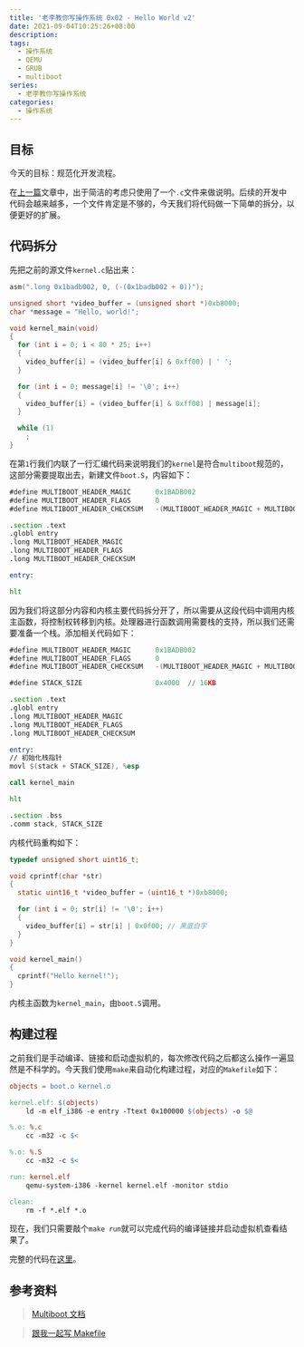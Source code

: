 ```yaml
---
title: '老李教你写操作系统 0x02 - Hello World v2'
date: 2021-09-04T10:25:26+08:00
description:
tags:
  - 操作系统
  - QEMU
  - GRUB
  - multiboot
series:
  - 老李教你写操作系统
categories:
  - 操作系统
---
```


## 目标

今天的目标：规范化开发流程。

在[上一篇](/posts/2020/02/老李教你写操作系统-0x01-hello-world/)文章中，出于简洁的考虑只使用了一个`.c`文件来做说明。后续的开发中代码会越来越多，一个文件肯定是不够的，今天我们将代码做一下简单的拆分，以便更好的扩展。

## 代码拆分

先把之前的源文件`kernel.c`贴出来：

```c
asm(".long 0x1badb002, 0, (-(0x1badb002 + 0))");

unsigned short *video_buffer = (unsigned short *)0xb8000;
char *message = "Hello, world!";

void kernel_main(void)
{
  for (int i = 0; i < 80 * 25; i++)
  {
    video_buffer[i] = (video_buffer[i] & 0xff00) | ' ';
  }

  for (int i = 0; message[i] != '\0'; i++)
  {
    video_buffer[i] = (video_buffer[i] & 0xff00) | message[i];
  }

  while (1)
    ;
}
```

在第`1`行我们内联了一行汇编代码来说明我们的`kernel`是符合`multiboot`规范的，这部分需要提取出去，新建文件`boot.S`，内容如下：

```asm
#define MULTIBOOT_HEADER_MAGIC      0x1BADB002
#define MULTIBOOT_HEADER_FLAGS      0
#define MULTIBOOT_HEADER_CHECKSUM   -(MULTIBOOT_HEADER_MAGIC + MULTIBOOT_HEADER_FLAGS)

.section .text
.globl entry
.long MULTIBOOT_HEADER_MAGIC
.long MULTIBOOT_HEADER_FLAGS
.long MULTIBOOT_HEADER_CHECKSUM

entry:

hlt
```

因为我们将这部分内容和内核主要代码拆分开了，所以需要从这段代码中调用内核主函数，将控制权转移到内核。处理器进行函数调用需要栈的支持，所以我们还需要准备一个栈。添加相关代码如下：

```asm
#define MULTIBOOT_HEADER_MAGIC      0x1BADB002
#define MULTIBOOT_HEADER_FLAGS      0
#define MULTIBOOT_HEADER_CHECKSUM   -(MULTIBOOT_HEADER_MAGIC + MULTIBOOT_HEADER_FLAGS)

#define STACK_SIZE                  0x4000  // 16KB

.section .text
.globl entry
.long MULTIBOOT_HEADER_MAGIC
.long MULTIBOOT_HEADER_FLAGS
.long MULTIBOOT_HEADER_CHECKSUM

entry:
// 初始化栈指针
movl $(stack + STACK_SIZE), %esp

call kernel_main

hlt

.section .bss
.comm stack, STACK_SIZE
```

内核代码重构如下：

```c
typedef unsigned short uint16_t;

void cprintf(char *str)
{
  static uint16_t *video_buffer = (uint16_t *)0xb8000;

  for (int i = 0; str[i] != '\0'; i++)
  {
    video_buffer[i] = str[i] | 0x0f00; // 黑底白字
  }
}

void kernel_main()
{
  cprintf("Hello kernel!");
}
```

内核主函数为`kernel_main`，由`boot.S`调用。

## 构建过程

之前我们是手动编译、链接和启动虚拟机的，每次修改代码之后都这么操作一遍显然是不科学的。今天我们使用`make`来自动化构建过程，对应的`Makefile`如下：

```Makefile
objects = boot.o kernel.o

kernel.elf: $(objects)
	ld -m elf_i386 -e entry -Ttext 0x100000 $(objects) -o $@

%.o: %.c
	cc -m32 -c $<

%.o: %.S
	cc -m32 -c $<

run: kernel.elf
	qemu-system-i386 -kernel kernel.elf -monitor stdio

clean:
	rm -f *.elf *.o
```

现在，我们只需要敲个`make run`就可以完成代码的编译链接并启动虚拟机查看结果了。

完整的代码在[这里](https://github.com/kviccn/multiboot-in-action/tree/master/b)。

## 参考资料

> [Multiboot 文档](https://www.gnu.org/software/grub/manual/multiboot/multiboot.html)

> [跟我一起写 Makefile](https://wiki.ubuntu.org.cn/%E8%B7%9F%E6%88%91%E4%B8%80%E8%B5%B7%E5%86%99Makefile)
